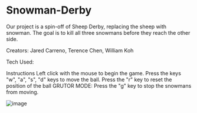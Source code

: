 # Snowman-Derby
Our project is a spin-off of Sheep Derby, replacing the sheep with snowman. The goal is to kill all three snowmans before they reach the other side. 

Creators: Jared Carreno, Terence Chen, William Koh

Tech Used:

Instructions
Left click with the mouse to begin the game. 
Press the keys "w", "a", "s", "d" keys to move the ball. 
Press the "r" key to reset the position of the ball
GRUTOR MODE: Press the "g" key to stop the snowmans from moving. 

![image](https://user-images.githubusercontent.com/68515161/228981648-c6c3b9f9-4045-430d-baf1-e17f174356bd.png)
